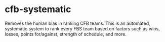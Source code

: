 # cfb-systematic
 Removes the human bias in ranking CFB teams. This is an automated, systematic system to rank every FBS team based on factors such as wins, losses, points for/against, strength of schedule, and more.
